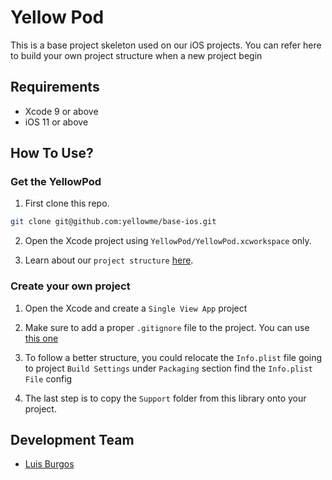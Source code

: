 # Yellow Pod

This is a base project skeleton used on our iOS projects. You can refer here to build your own project structure when a new project begin

## Requirements

* Xcode 9 or above
* iOS 11 or above

## How To Use?

### Get the YellowPod

1. First clone this repo.

``` bash
git clone git@github.com:yellowme/base-ios.git
```

2. Open the Xcode project using `YellowPod/YellowPod.xcworkspace` only.

3. Learn about our `project structure` [here](./YellowPod/README.md).

### Create your own project

1. Open the Xcode and create a `Single View App` project

2. Make sure to add a proper `.gitignore` file to the project. You can use [this one](./YellowPod/.gitignore)

3. To follow a better structure, you could relocate the `Info.plist` file going to project `Build Settings` under `Packaging` section find the `Info.plist File` config

4. The last step is to copy the `Support` folder from this library onto your project.

## Development Team

* [Luis Burgos](https://github.com/LuisBurgos)